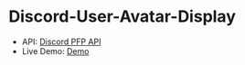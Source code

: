 # Discord-User-Avatar-Display

- API: [Discord PFP API](https://github.com/AdvanceFTeam/Discord-Profile-Picture-API)
- Live Demo: [Demo](discord-user-avatar-display.vercel.app/)
